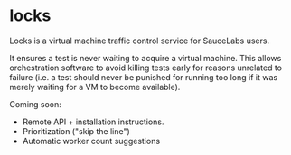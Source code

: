 # locks

Locks is a virtual machine traffic control service for SauceLabs users. 

It ensures a test is never waiting to acquire a virtual machine. This allows orchestration software to avoid killing tests early for reasons unrelated to failure (i.e. a test should never be punished for running too long if it was merely waiting for a VM to become available).

Coming soon: 
  * Remote API + installation instructions.
  * Prioritization ("skip the line")
  * Automatic worker count suggestions
